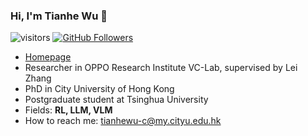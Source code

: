 ### Hi, I'm Tianhe Wu 👋

![visitors](https://visitor-badge.laobi.icu/badge?page_id=TianheWu/TianheWu)
[![GitHub Followers](https://img.shields.io/github/followers/TianheWu?style=social)](https://github.com/TianheWu)

- [Homepage](https://tianhewu.github.io/tianhe-page/)
- Researcher in OPPO Research Institute VC-Lab, supervised by Lei Zhang
- PhD in City University of Hong Kong
- Postgraduate student at Tsinghua University
- Fields: **RL, LLM, VLM**
- How to reach me: tianhewu-c@my.cityu.edu.hk
